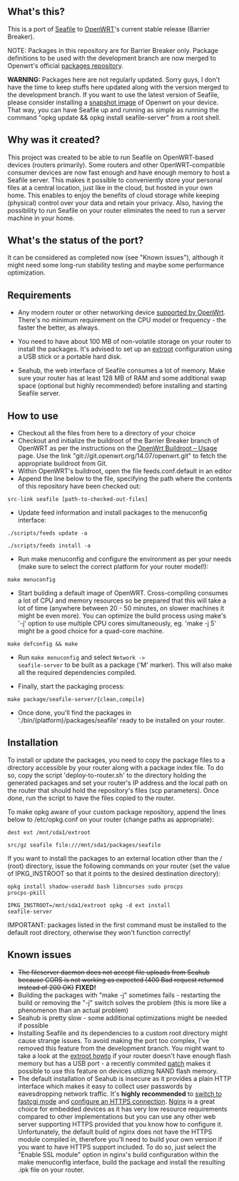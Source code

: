
What's this?
------------

This is a port of <a href="http://seafile.com/">Seafile</a> to <a href="http://openwrt.org/">OpenWRT</a>'s current stable release (Barrier Breaker).

NOTE: Packages in this repository are for Barrier Breaker only. Package definitions to be used with the development branch are now merged to Openwrt's official <a href="https://github.com/openwrt/packages">packages repository</a>.

<strong>WARNING:</strong> Packages here are not regularly updated. Sorry guys, I don't have the time to keep stuffs  here updated along with the version merged to the development branch. If you want to use the latest version of Seafile, please consider installing a <a href="https://downloads.openwrt.org/snapshots/trunk/">snapshot image</a> of Openwrt on your device. That way, you can have Seafile up and running as simple as running the command "opkg update && opkg install seafile-server" from a root shell.

Why was it created?
-------------------

This project was created to be able to run Seafile on OpenWRT-based devices (routers primarily). Some routers and other OpenWRT-compatible consumer devices are now fast enough and have enough memory to host a Seafile server. This makes it possible to conveniently store your personal files at a central location, just like in the cloud, but hosted in your own home. This enables to enjoy the benefits of cloud storage while keeping (physical) control over your data and retain your privacy. Also, having the possibility to run Seafile on your router eliminates the need to run a server machine in your home.

What's the status of the port?
------------------------------

It can be considered as completed now (see "Known issues"), although it might need some long-run stability testing and maybe some performance optimization.

Requirements
------------

* Any modern router or other networking device <a href="http://wiki.openwrt.org/toh/start">supported by OpenWrt</a>. There's no minimum requirement on the CPU model or frequency - the faster the better, as always.

* You need to have about 100 MB of non-volatile storage on your router to install the packages. It's advised to set up an <a href="http://wiki.openwrt.org/doc/howto/extroot">extroot</a> configuration using a USB stick or a portable hard disk.

* Seahub, the web interface of Seafile consumes a lot of memory. Make sure your router has at least 128 MB of RAM and some additional swap space (optional but highly recommended) before installing and starting Seafile server.

How to use
----------

* Checkout all the files from here to a directory of your choice
* Checkout and initialize the buildroot of the Barrier Breaker branch of OpenWRT as per the instructions on the <a href="http://wiki.openwrt.org/doc/howto/build">OpenWrt Buildroot – Usage</a> page. Use the link "git://git.openwrt.org/14.07/openwrt.git" to fetch the appropriate buildroot from Git.
* Within OpenWRT's buildroot, open the file feeds.conf.default in an editor
* Append the line below to the file, specifying the path where the contents of this repository have been checked out:

<code>src-link seafile [path-to-checked-out-files]</code>

* Update feed information and install packages to the menuconfig interface:

<code>./scripts/feeds update -a</code>

<code>./scripts/feeds install -a</code>

* Run make menuconfig and configure the environment as per your needs (make sure to select the correct platform for your router model!):

<code>make menuconfig</code>

* Start building a default image of OpenWRT. Cross-compiling consumes a lot of CPU and memory resources so be prepared that this will take a lot of time (anywhere between 20 - 50 minutes, on slower machines it might be even more). You can optimize the build process using make's '-j' option to use multiple CPU cores simultaneously, eg. 'make -j 5' might be a good choice for a quad-core machine.

<code>make defconfig && make</code>

* Run <code>make menuconfig</code> and select <code>Network -> seafile-server</code> to be built as a package ('M' marker). This will also make all the required dependencies compiled.

* Finally, start the packaging process:

<code>make package/seafile-server/{clean,compile}</code>

* Once done, you'll find the packages in './bin/(platform)/packages/seafile' ready to be installed on your router.

Installation
------------

To install or update the packages, you need to copy the package files to a directory accessible by your router along with a package index file. To do so, copy the script 'deploy-to-router.sh' to the directory holding the generated packages and set your router's IP address and the local path on the router that should hold the repository's files (scp parameters). Once done, run the script to have the files copied to the router.

To make opkg aware of your custom package repository, append the lines below to /etc/opkg.conf on your router (change paths as appropriate):

<code>dest ext /mnt/sda1/extroot</code>

<code>src/gz seafile file:///mnt/sda1/packages/seafile</code>

If you want to install the packages to an external location other than the / (root) directory, issue the following commands on your router (set the value of IPKG_INSTROOT so that it points to the desired destination directory):

<code>opkg install shadow-useradd bash libncurses sudo procps procps-pkill</code>

<code>IPKG_INSTROOT=/mnt/sda1/extroot opkg -d ext install seafile-server</code>

IMPORTANT: packages listed in the first command must be installed to the default root directory, otherwise they won't function correctly!

Known issues
------------

* <del>The fileserver daemon does not accept file uploads from Seahub because CORS is not working as expected (400 Bad request returned instead of 200 OK)</del> **FIXED!**
* Building the packages with "make -j" sometimes fails - restarting the build or removing the "-j" switch solves the problem (this is more like a phenomenon than an actual problem)
* Seahub is pretty slow - some additional optimizations might be needed if possible
* Installing Seafile and its dependencies to a custom root directory might cause strange issues. To avoid making the port too complex, I've removed this feature from the development branch. You might want to take a look at the <a href="http://wiki.openwrt.org/doc/howto/extroot">extroot howto</a> if your router doesn't have enough flash memory but has a USB port - a recently commited <a href="http://patchwork.ozlabs.org/patch/420864/">patch</a> makes it possible to use this feature on devices utilizng NAND flash memory.
* The default installation of Seahub is insecure as it provides a plain HTTP interface which makes it easy to collect user passwords by eavesdropping network traffic. It's **highly recommended** to <a href="http://manual.seafile.com/deploy/deploy_with_nginx.html">switch to fastcgi mode</a> and <a href="http://manual.seafile.com/deploy/https_with_nginx.html">configure an HTTPS connection</a>. <a href="http://nginx.org/">Nginx</a> is a great choice for embedded devices as it has very low resource requirements compared to other implementations but you can use any other web server supporting HTTPS provided that you know how to configure it. Unfortunately, the default build of nginx does not have the HTTPS module compiled in, therefore you'll need to build your own version if you want to have HTTPS support included. To do so, just select the "Enable SSL module" option in nginx's build configuration within the make menuconfig interface, build the package and install the resulting .ipk file on your router.
